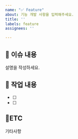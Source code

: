 ```yaml
---
name: "✅ Feature"
about: 기능 개발 사항을 입력해주세요.
title: ''
labels: feature
assignees: ''

---
```


## :bookmark_tabs: 이슈 내용
설명을 작성하세요.

## :pencil:  작업 내용
- [ ]
- [ ]

## :round_pushpin:ETC
기타사항
